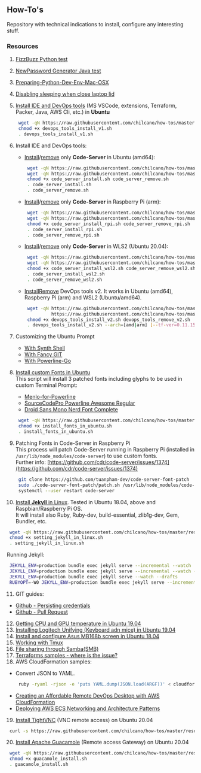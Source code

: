 ## How-To's  

Repository with technical indications to install, configure any interesting stuff. 

### Resources

1. [FizzBuzz Python test](resources/fizzbuzz1.py)
2. [NewPassword Generator Java test](resources/NewPasswordGenerator.java)
3. [Preparing-Python-Dev-Env-Mac-OSX](resources/preparing_python_dev_env_mac_osx.md)
4. [Disabling sleeping when close laptop lid](resources/disable_sleeping_when_close_laptop_lid.md)
5. [Install IDE and DevOps tools](resources/devops_tools_install_v1.sh) (MS VSCode, extensions, Terraform, Packer, Java, AWS Cli, etc.) in **Ubuntu**
   ```sh
    wget -qN https://raw.githubusercontent.com/chilcano/how-tos/master/resources/devops_tools_install_v1.sh
    chmod +x devops_tools_install_v1.sh  
    . devops_tools_install_v1.sh
   ```  
6. Install IDE and DevOps tools:  
   * [Install](resources/code_server_install.sh)/[remove](resources/code_server_remove.sh) only **Code-Server** in Ubuntu (amd64):
      ```sh
       wget -qN https://raw.githubusercontent.com/chilcano/how-tos/master/resources/code_server_install.sh
       wget -qN https://raw.githubusercontent.com/chilcano/how-tos/master/resources/code_server_remove.sh
       chmod +x code_server_install.sh code_server_remove.sh
       . code_server_install.sh
       . code_server_remove.sh
      ```
   * [Install](resources/code_server_install_rpi.sh)/[remove](resources/code_server_remove_rpi.sh) only **Code-Server** in Raspberry Pi (arm):
      ```sh
       wget -qN https://raw.githubusercontent.com/chilcano/how-tos/master/resources/code_server_install_rpi.sh
       wget -qN https://raw.githubusercontent.com/chilcano/how-tos/master/resources/code_server_remove_rpi.sh
       chmod +x code_server_install_rpi.sh code_server_remove_rpi.sh
       . code_server_install_rpi.sh
       . code_server_remove_rpi.sh
      ```
   * [Install](resources/code_server_install_wsl2.sh)/[remove](resources/code_server_remove_wsl2.sh) only **Code-Server** in WLS2 (Ubuntu 20.04):
      ```sh
       wget -qN https://raw.githubusercontent.com/chilcano/how-tos/master/resources/code_server_install_wsl2.sh
       wget -qN https://raw.githubusercontent.com/chilcano/how-tos/master/resources/code_server_remove_wsl2.sh
       chmod +x code_server_install_wsl2.sh code_server_remove_wsl2.sh
       . code_server_install_wsl2.sh
       . code_server_remove_wsl2.sh
      ```
   * [Install](resources/devops_tools_install_v2.sh)[Remove](resources/devops_tools_remove_v2.sh) DevOps tools v2. It works in Ubuntu (amd64), Raspberry Pi (arm) and WSL2 (Ubuntu/amd64).
      ```sh
       wget -qN https://raw.githubusercontent.com/chilcano/how-tos/master/resources/devops_tools_install_v2.sh \
                https://raw.githubusercontent.com/chilcano/how-tos/master/resources/devops_tools_remove_v2.sh
       chmod +x devops_tools_install_v2.sh devops_tools_remove_v2.sh 
       . devops_tools_install_v2.sh --arch=[amd|arm] [--tf-ver=0.11.15-oci] [--packer-ver=1.5.5]
      ```
7. Customizing the Ubuntu Prompt  
   - [With Synth Shell](resources/custom_prompt_with_synth_shell.md)  
   - [With Fancy GIT](resources/custom_prompt_with_fancy_git.md)  
   - [With Powerline-Go](resources/custom_prompt_with_powerline_go.md)  

8. [Install custom Fonts in Ubuntu](resources/install_fonts_in_ubuntu.sh)  
   This script will install 3 patched fonts including glyphs to be used in custom Terminal Prompt:  
   - [Menlo-for-Powerline](https://github.com/abertsch/Menlo-for-Powerline)
   - [SourceCodePro Powerline Awesome Regular](https://github.com/diogocavilha/fancy-git/blob/master/fonts/SourceCodePro%2BPowerline%2BAwesome%2BRegular.ttf)
   - [Droid Sans Mono Nerd Font Complete](https://github.com/ryanoasis/nerd-fonts/raw/master/patched-fonts/DroidSansMono/complete/Droid%20Sans%20Mono%20Nerd%20Font%20Complete.otf)
   ```sh
    wget -qN https://raw.githubusercontent.com/chilcano/how-tos/master/resources/install_fonts_in_ubuntu.sh
    chmod +x install_fonts_in_ubuntu.sh
    . install_fonts_in_ubuntu.sh
   ```  
9. Patching Fonts in Code-Server in Raspberry Pi   
   This process will patch Code-Server running in Raspberry Pi (installed in `/usr/lib/node_modules/code-server`) to use custom fonts.  
   Further info: [https://github.com/cdr/code-server/issues/1374](https://github.com/cdr/code-server/issues/1374)  
   ```sh
    git clone https://github.com/tuanpham-dev/code-server-font-patch
    sudo ./code-server-font-patch/patch.sh /usr/lib/node_modules/code-server
    systemctl --user restart code-server
   ```  
10. [Install **Jekyll** in Linux](resources/setting_jekyll_in_linux.sh). Tested in Ubuntu 18.04, above and Raspbian/Raspberry Pi OS.  
   It will install also Ruby, Ruby-dev, build-essential, zlib1g-dev, Gem, Bundler, etc.  
   ```sh
    wget -qN https://raw.githubusercontent.com/chilcano/how-tos/master/resources/setting_jekyll_in_linux.sh
    chmod +x setting_jekyll_in_linux.sh
    . setting_jekyll_in_linux.sh
   ```
   Running Jekyll:   
   ```sh
    JEKYLL_ENV=production bundle exec jekyll serve --incremental --watch
    JEKYLL_ENV=production bundle exec jekyll serve --incremental --watch --host=0.0.0.0
    JEKYLL_ENV=production bundle exec jekyll serve --watch --drafts
    RUBYOPT=-W0 JEKYLL_ENV=production bundle exec jekyll serve --incremental --watch 
   ```
11. GIT guides:
   - [Github - Persisting credentials](resources/git_saving_credentials.md)
   - [Github - Pull Request](resources/git_pull_request_guide.md)
12. [Getting CPU and GPU temperature in Ubuntu 19.04](resources/getting_temperature_cpu_gpu_hd_in_ubuntu.md)
13. [Installing Logitech Unifying (Keyboard adn mice) in Ubuntu 19.04](resources/installing_logitech_unifying_in_ubuntu_19_04.md)
14. [Install and configure Asus MB168b screen in Ubuntu 18.04](resources/install_and_setup_mb168b_in_ubuntu.md)
15. [Working with Tmux](resources/working_with_tmux.md)
16. [File sharing through Samba(SMB)](resources/install_and_config_samba.md)
17. [Terraforms samples - where is the issue?](aws-terraform-where-is-the-issue/) 
18. AWS CloudFormation samples:  
   - Convert JSON to YAML.  
     ```sh
      ruby -ryaml -rjson -e 'puts YAML.dump(JSON.load(ARGF))' < cloudformation_template_example.json > cloudformation_template_example.yaml
     ```
   - [Creating an Affordable Remote DevOps Desktop with AWS CloudFormation](https://github.com/chilcano/affordable-remote-desktop/tree/master/resources/cloudformation)
   - [Deploying AWS ECS Networking and Architecture Patterns](https://github.com/chilcano/cfn-samples/tree/master/ECS/README.md)
19. [Install TightVNC](https://raw.githubusercontent.com/chilcano/how-tos/master/resources/vnc_install.sh) (VNC remote access) on Ubuntu 20.04
   ```sh
    curl -s https://raw.githubusercontent.com/chilcano/how-tos/master/resources/vnc_install.sh | bash 
   ```
 20. [Install Apache Guacamole](https://raw.githubusercontent.com/chilcano/how-tos/master/resources/guacamole_install.sh) (Remote access Gateway) on Ubuntu 20.04
   ```sh
    wget -qN https://raw.githubusercontent.com/chilcano/how-tos/master/resources/guacamole_install.sh
    chmod +x guacamole_install.sh  
    . guacamole_install.sh
   ``` 
   
